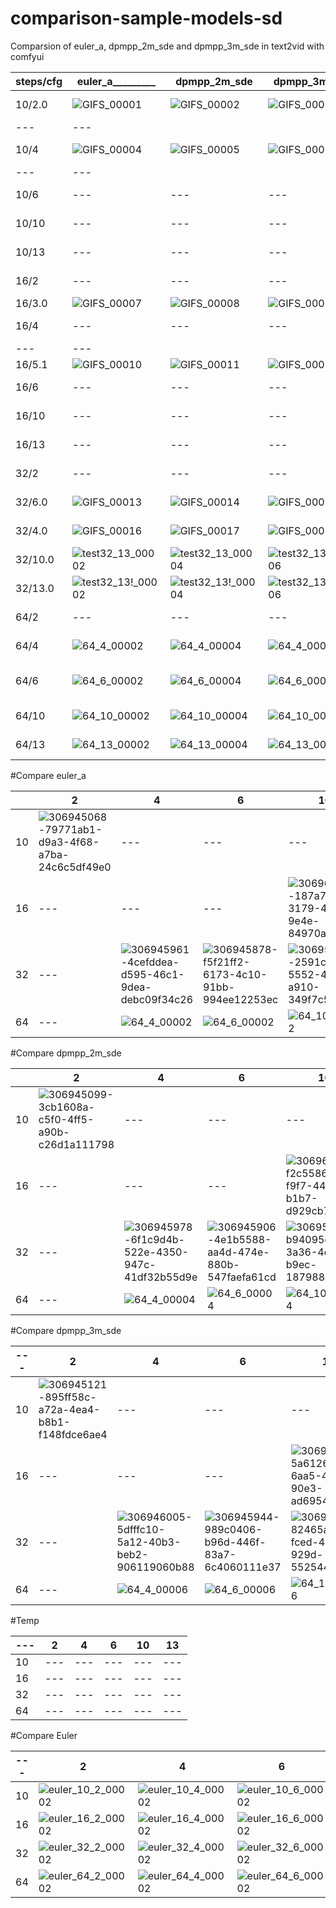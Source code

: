 # comparison-sample-models-sd
Comparsion of euler_a, dpmpp_2m_sde and dpmpp_3m_sde in text2vid with comfyui

| steps/cfg | euler_a_________ | dpmpp_2m_sde | dpmpp_3m_sde | euler___________ | dpmpp_2m | heunpp2 |
| --- | --- | --- | --- | --- | --- | --- |
| 10/2.0 | ![GIFS_00001](https://github.com/Tuerpe/comparison-sample-models-sd/assets/73192339/79771ab1-d9a3-4f68-a7ba-24c6c5df49e0) | ![GIFS_00002](https://github.com/Tuerpe/comparison-sample-models-sd/assets/73192339/3cb1608a-c5f0-4ff5-a90b-c26d1a111798) | ![GIFS_00003](https://github.com/Tuerpe/comparison-sample-models-sd/assets/73192339/895ff58c-a72a-4ea4-b8b1-f148fdce6ae4) | ![euler_10_2_00002](https://github.com/Tuerpe/comparison-sample-models-sd/assets/73192339/8954d05a-d353-4ccb-a239-dad9f9ae7cc5)
 | --- | --- |
| 10/4 | ![GIFS_00004](https://github.com/Tuerpe/comparison-sample-models-sd/assets/73192339/1db9afdc-b8b4-4de4-a1df-284e596c03f2) | ![GIFS_00005](https://github.com/Tuerpe/comparison-sample-models-sd/assets/73192339/d98c7133-6c2c-446b-a698-4543eec275a6) | ![GIFS_00006](https://github.com/Tuerpe/comparison-sample-models-sd/assets/73192339/f2f7563f-b3d4-4034-9d1f-be58a449d00c) | ![euler_10_4_00002](https://github.com/Tuerpe/comparison-sample-models-sd/assets/73192339/d74863e1-a4a6-45e3-ada9-2a5b431bfa25)
 | --- | --- |
| 10/6 | --- | --- | --- | ![euler_10_6_00002](https://github.com/Tuerpe/comparison-sample-models-sd/assets/73192339/deff431f-1d35-42d5-8fb3-4b763f076440) | --- | --- |
| 10/10 | --- | --- | --- | ![euler_10_10_00002](https://github.com/Tuerpe/comparison-sample-models-sd/assets/73192339/23a3d36f-1a65-4fd2-80f8-935a04a9389f) | --- | --- |
| 10/13 | --- | --- | --- | ![euler_10_13_00002](https://github.com/Tuerpe/comparison-sample-models-sd/assets/73192339/50150b3a-b34d-41fa-a67a-54c40c4b2e13) | --- | --- |
| 16/2 | --- | --- | --- | ![euler_16_2_00002](https://github.com/Tuerpe/comparison-sample-models-sd/assets/73192339/a2e79922-f5f8-4f42-a1ad-40884faf615a) | --- | --- |
| 16/3.0 | ![GIFS_00007](https://github.com/Tuerpe/comparison-sample-models-sd/assets/73192339/ec98fb6f-4c67-409d-be70-72acb8af99c2) | ![GIFS_00008](https://github.com/Tuerpe/comparison-sample-models-sd/assets/73192339/7e1f5e11-0685-4262-ac3a-e7c78c9b14a2) | ![GIFS_00009](https://github.com/Tuerpe/comparison-sample-models-sd/assets/73192339/5a10f5fc-365b-4ef0-a6c6-5e4314a2fb5a) | --- | --- | --- |
| 16/4 | --- | --- | --- | ![euler_16_4_00002](https://github.com/Tuerpe/comparison-sample-models-sd/assets/73192339/8349a104-b923-4f54-8d40-983180524e81)
 | --- | --- |
| 16/5.1 | ![GIFS_00010](https://github.com/Tuerpe/comparison-sample-models-sd/assets/73192339/50990ba7-3269-4221-9c13-6ba774c7c3c5) | ![GIFS_00011](https://github.com/Tuerpe/comparison-sample-models-sd/assets/73192339/e33c15ee-8153-499e-a6aa-2bb3fdce988c) | ![GIFS_00012](https://github.com/Tuerpe/comparison-sample-models-sd/assets/73192339/74acb380-75bb-4c9c-9b23-da555d55f699) | --- | --- | --- |
| 16/6 | --- | --- | --- | ![euler_16_6_00002](https://github.com/Tuerpe/comparison-sample-models-sd/assets/73192339/ff793bc4-f3ee-4b7d-913e-5a50afe010b1) | --- | --- |
| 16/10 | --- | --- | --- | ![euler_16_10_00002](https://github.com/Tuerpe/comparison-sample-models-sd/assets/73192339/259bbf12-3c92-43ad-a6f8-ba7d19926889) | --- | --- |
| 16/13 | --- | --- | --- | ![euler_16_13_00002](https://github.com/Tuerpe/comparison-sample-models-sd/assets/73192339/8a72ab99-0ea7-46e6-8fe7-8c1518441761) | --- | --- |
| 32/2 | --- | --- | --- | ![euler_32_2_00002](https://github.com/Tuerpe/comparison-sample-models-sd/assets/73192339/7a3237ba-9c19-4cd2-9927-b0448759ad7b) | --- | --- |
| 32/6.0 | ![GIFS_00013](https://github.com/Tuerpe/comparison-sample-models-sd/assets/73192339/f5f21ff2-6173-4c10-91bb-994ee12253ec) | ![GIFS_00014](https://github.com/Tuerpe/comparison-sample-models-sd/assets/73192339/4e1b5588-aa4d-474e-880b-547faefa61cd) | ![GIFS_00015](https://github.com/Tuerpe/comparison-sample-models-sd/assets/73192339/989c0406-b96d-446f-83a7-6c4060111e37) | ![euler_32_6_00002](https://github.com/Tuerpe/comparison-sample-models-sd/assets/73192339/ca6cdf2a-4b8a-44bc-9245-838ebf9c06fe) | --- | --- |
| 32/4.0 | ![GIFS_00016](https://github.com/Tuerpe/comparison-sample-models-sd/assets/73192339/4cefddea-d595-46c1-9dea-debc09f34c26) | ![GIFS_00017](https://github.com/Tuerpe/comparison-sample-models-sd/assets/73192339/6f1c9d4b-522e-4350-947c-41df32b55d9e) | ![GIFS_00018](https://github.com/Tuerpe/comparison-sample-models-sd/assets/73192339/5dfffc10-5a12-40b3-beb2-906119060b88) | ![euler_32_4_00002](https://github.com/Tuerpe/comparison-sample-models-sd/assets/73192339/5cb62c9c-1567-48ce-b29f-ce314b79b04d) | --- | --- |
| 32/10.0 | ![test32_13_00002](https://github.com/Tuerpe/comparison-sample-models-sd/assets/73192339/2591c2d9-5552-45fe-a910-349f7c5e17bb) | ![test32_13_00004](https://github.com/Tuerpe/comparison-sample-models-sd/assets/73192339/b94095c6-3a36-4dfc-b9ec-187988c68645) | ![test32_13_00006](https://github.com/Tuerpe/comparison-sample-models-sd/assets/73192339/82465a4b-fced-4e69-929d-552544d4abc3) | ![euler_32_10_00002](https://github.com/Tuerpe/comparison-sample-models-sd/assets/73192339/f68f7766-c52e-4ad1-b2e5-363b207133d6) | --- | --- |
| 32/13.0 | ![test32_13!_00002](https://github.com/Tuerpe/comparison-sample-models-sd/assets/73192339/b12271fc-838e-4f1a-91f2-f83b842cb0b4) | ![test32_13!_00004](https://github.com/Tuerpe/comparison-sample-models-sd/assets/73192339/f08c6af5-870e-495f-93e8-a3817b908977) | ![test32_13!_00006](https://github.com/Tuerpe/comparison-sample-models-sd/assets/73192339/64f96c2d-0030-4cc5-bcc2-50b1db1fbedc) | ![euler_32_13_00002](https://github.com/Tuerpe/comparison-sample-models-sd/assets/73192339/9301a823-b931-4b05-bee1-49970c6bb36d) | --- | --- |
| 64/2 | --- | --- | --- | ![euler_64_2_00002](https://github.com/Tuerpe/comparison-sample-models-sd/assets/73192339/afa97fa7-27c0-48d4-9668-782065f4ed23) | --- | --- |
| 64/4 | ![64_4_00002](https://github.com/Tuerpe/comparison-sample-models-sd/assets/73192339/a9e15865-abd1-4cef-9261-e81da43edd50) | ![64_4_00004](https://github.com/Tuerpe/comparison-sample-models-sd/assets/73192339/225d8ea5-ef4a-49ee-8e5c-8604e0bb59e8) | ![64_4_00006](https://github.com/Tuerpe/comparison-sample-models-sd/assets/73192339/a64202e5-78ce-4929-a30c-cfbfbd7bdbc4) | ![euler_64_4_00002](https://github.com/Tuerpe/comparison-sample-models-sd/assets/73192339/85b676ae-1ad4-4544-8e37-d5cef2c9e908) | --- | --- |
| 64/6 | ![64_6_00002](https://github.com/Tuerpe/comparison-sample-models-sd/assets/73192339/3e1b4cc2-52ba-4c61-a238-7a888e1754f8) | ![64_6_00004](https://github.com/Tuerpe/comparison-sample-models-sd/assets/73192339/a0a282db-e025-4b67-af91-fd1a83fd6f15) | ![64_6_00006](https://github.com/Tuerpe/comparison-sample-models-sd/assets/73192339/5947907a-d6c9-4d66-aae3-b529c8ea46c9) | -![euler_64_6_00002](https://github.com/Tuerpe/comparison-sample-models-sd/assets/73192339/2aa4bfd5-f5c1-4a4e-9847-a955548d1b4c) | --- | --- |
| 64/10 | ![64_10_00002](https://github.com/Tuerpe/comparison-sample-models-sd/assets/73192339/38a19186-c85a-4199-81ed-4947948d000f) | ![64_10_00004](https://github.com/Tuerpe/comparison-sample-models-sd/assets/73192339/2af84f69-286a-4153-a2b1-31b9b8c39eae) | ![64_10_00006](https://github.com/Tuerpe/comparison-sample-models-sd/assets/73192339/d6981177-2d8e-4348-a7ef-abb2aaa88c3d) | ![euler_64_10_00002](https://github.com/Tuerpe/comparison-sample-models-sd/assets/73192339/9406fd99-e3fa-4c77-957c-082df2c44d68) | --- | --- |
| 64/13 | ![64_13_00002](https://github.com/Tuerpe/comparison-sample-models-sd/assets/73192339/b5d7342a-f330-4975-a472-a83bd7257755) | ![64_13_00004](https://github.com/Tuerpe/comparison-sample-models-sd/assets/73192339/ef7c6da7-b385-4fb7-a15c-22f7505378a0) | ![64_13_00006](https://github.com/Tuerpe/comparison-sample-models-sd/assets/73192339/5e783c03-fb1e-45e3-be2e-b215f8e2ad4f) | ![euler_64_13_00002](https://github.com/Tuerpe/comparison-sample-models-sd/assets/73192339/4e3fefda-d018-4e0c-863d-1ff619149e3f) | --- | --- |




#Compare euler_a

|  | 2 | 4 | 6 | 10 | 13 |
| --- | --- | --- | --- | --- | --- |
| 10 | ![306945068-79771ab1-d9a3-4f68-a7ba-24c6c5df49e0](https://github.com/Tuerpe/comparison-sample-models-sd/assets/73192339/be1a53fa-1916-4a1a-b918-856bda9bca65) | --- | --- | --- | --- |
| 16 | --- | --- | --- | ![306963062-187a7494-3179-4ea1-9e4e-84970afb7e68](https://github.com/Tuerpe/comparison-sample-models-sd/assets/73192339/f01a0815-8650-4274-942a-aa8d0e464e8c) | ![306963163-b3046b7c-dcb6-4e09-874d-c9c054879b17](https://github.com/Tuerpe/comparison-sample-models-sd/assets/73192339/08e8f6b4-0069-4505-9e51-ddadee9d65c7) |
| 32 | --- | ![306945961-4cefddea-d595-46c1-9dea-debc09f34c26](https://github.com/Tuerpe/comparison-sample-models-sd/assets/73192339/60550019-832a-4a19-a930-4f0001f24bbb) | ![306945878-f5f21ff2-6173-4c10-91bb-994ee12253ec](https://github.com/Tuerpe/comparison-sample-models-sd/assets/73192339/5e732bf8-de7a-45bc-809b-e3bb6447fd80) | ![306957316-2591c2d9-5552-45fe-a910-349f7c5e17bb](https://github.com/Tuerpe/comparison-sample-models-sd/assets/73192339/71e6427e-6a90-4d4f-bd0f-92aa61ae512f) | ![306956400-b12271fc-838e-4f1a-91f2-f83b842cb0b4](https://github.com/Tuerpe/comparison-sample-models-sd/assets/73192339/eea51a3c-43c7-4552-83be-615d5e0b6930) |
| 64 | --- | ![64_4_00002](https://github.com/Tuerpe/comparison-sample-models-sd/assets/73192339/e718f30a-3bf6-4828-a634-6ad967168bd8) | ![64_6_00002](https://github.com/Tuerpe/comparison-sample-models-sd/assets/73192339/1405d199-a616-435b-98d2-b22ab85adc02) | ![64_10_00002](https://github.com/Tuerpe/comparison-sample-models-sd/assets/73192339/74895509-03f1-47ed-a4f8-3998456359d4) | ![64_13_00002](https://github.com/Tuerpe/comparison-sample-models-sd/assets/73192339/8b21fe24-e86b-498b-9a79-619ede076bf1) |




#Compare dpmpp_2m_sde

|  | 2 | 4 | 6 | 10 | 13 |
| --- | --- | --- | --- | --- | --- |
| 10 | ![306945099-3cb1608a-c5f0-4ff5-a90b-c26d1a111798](https://github.com/Tuerpe/comparison-sample-models-sd/assets/73192339/d8f08dc0-0994-4cb5-bf45-c0a8abaea46a) | --- | --- | --- | --- |
| 16 | --- | --- | --- | ![306963110-f2c55865-f9f7-443d-b1b7-d929cb7e4cd1](https://github.com/Tuerpe/comparison-sample-models-sd/assets/73192339/41234e42-3a07-4842-8cfd-ff2a182c0e78) | ![306963189-ea9ac8bc-3423-420c-a9d8-2b559342707d](https://github.com/Tuerpe/comparison-sample-models-sd/assets/73192339/fb234cb0-cfd1-475a-9fdf-6a447936a8ce) |
| 32 | --- | ![306945978-6f1c9d4b-522e-4350-947c-41df32b55d9e](https://github.com/Tuerpe/comparison-sample-models-sd/assets/73192339/53418b15-599a-4a2a-85d9-c4ecf6e73e76) | ![306945906-4e1b5588-aa4d-474e-880b-547faefa61cd](https://github.com/Tuerpe/comparison-sample-models-sd/assets/73192339/e8b13b2d-503a-43c1-a3a4-f91a44726e8d) | ![306956344-b94095c6-3a36-4dfc-b9ec-187988c68645](https://github.com/Tuerpe/comparison-sample-models-sd/assets/73192339/19f75b45-1f3e-4d3d-b6bc-c78c09ccb75b) | ![306956422-f08c6af5-870e-495f-93e8-a3817b908977](https://github.com/Tuerpe/comparison-sample-models-sd/assets/73192339/fd1002d3-efce-4890-8a14-6fd722ada7b5) |
| 64 | --- | ![64_4_00004](https://github.com/Tuerpe/comparison-sample-models-sd/assets/73192339/88d6dcfb-98c8-4eae-8d79-b3346ae212a1) | ![64_6_00004](https://github.com/Tuerpe/comparison-sample-models-sd/assets/73192339/0c9c20a1-9620-4ff5-bd8e-c0d1cecaf387) | ![64_10_00004](https://github.com/Tuerpe/comparison-sample-models-sd/assets/73192339/5c3c80e2-ccbe-41b3-a86f-51cf8eccd45e) | ![64_13_00004](https://github.com/Tuerpe/comparison-sample-models-sd/assets/73192339/1d49b2c1-6ba8-45be-9767-87a811291334) |




#Compare dpmpp_3m_sde

| --- | 2 | 4 | 6 | 10 | 13 |
| --- | --- | --- | --- | --- | --- |
| 10 | ![306945121-895ff58c-a72a-4ea4-b8b1-f148fdce6ae4](https://github.com/Tuerpe/comparison-sample-models-sd/assets/73192339/26158b25-0b19-4c4d-8096-50f58ee740f2) | --- | --- | --- | --- |
| 16 | --- | --- | --- | ![306963133-5a61269f-6aa5-4421-90e3-ad69549f0cbc](https://github.com/Tuerpe/comparison-sample-models-sd/assets/73192339/cf6dbfa3-cc4f-4d71-98db-7a6fd25aa00f) | ![306963207-583c61b9-17b8-48a4-9c43-234e86c01206](https://github.com/Tuerpe/comparison-sample-models-sd/assets/73192339/ed7a2c3c-98da-4af9-8ae4-be440744c174) |
| 32 | --- | ![306946005-5dfffc10-5a12-40b3-beb2-906119060b88](https://github.com/Tuerpe/comparison-sample-models-sd/assets/73192339/87801987-c7bd-41e2-89d3-4e33d499e409) | ![306945944-989c0406-b96d-446f-83a7-6c4060111e37](https://github.com/Tuerpe/comparison-sample-models-sd/assets/73192339/690b0cd7-6dce-4149-aa3b-116d3246a29c) | ![306956369-82465a4b-fced-4e69-929d-552544d4abc3](https://github.com/Tuerpe/comparison-sample-models-sd/assets/73192339/b0000880-2ee0-4741-be4c-b69f94cd3b0a) | ![306956456-64f96c2d-0030-4cc5-bcc2-50b1db1fbedc](https://github.com/Tuerpe/comparison-sample-models-sd/assets/73192339/c385ec14-df13-4dd9-9ddd-fd7d3351ca2b) |
| 64 | --- | ![64_4_00006](https://github.com/Tuerpe/comparison-sample-models-sd/assets/73192339/5900d198-1e64-4c41-bf02-ad807e1927a8) | ![64_6_00006](https://github.com/Tuerpe/comparison-sample-models-sd/assets/73192339/0bf637f0-a95e-4e73-aa5b-ae01e520653d) | ![64_10_00006](https://github.com/Tuerpe/comparison-sample-models-sd/assets/73192339/b9361788-f06b-4a0f-a988-cf74ed4d931d) | ![64_13_00006](https://github.com/Tuerpe/comparison-sample-models-sd/assets/73192339/9759621e-65ce-4b59-8a73-11afb26864eb) |


#Temp

| --- | 2 | 4 | 6 | 10 | 13 |
| --- | --- | --- | --- | --- | --- |
| 10 | --- | --- | --- | --- | --- |
| 16 | --- | --- | --- | --- | --- |
| 32 | --- | --- | --- | --- | --- |
| 64 | --- | --- | --- | --- | --- |


#Compare Euler

| --- | 2 | 4 | 6 | 10 | 13 |
| --- | --- | --- | --- | --- | --- |
| 10 | ![euler_10_2_00002](https://github.com/Tuerpe/comparison-sample-models-sd/assets/73192339/448e181d-df14-45c5-8078-39ab72aaea7e) | ![euler_10_4_00002](https://github.com/Tuerpe/comparison-sample-models-sd/assets/73192339/616cde95-ad55-45b5-a79d-3a132675ba5d) | ![euler_10_6_00002](https://github.com/Tuerpe/comparison-sample-models-sd/assets/73192339/f98c19eb-749d-4a9f-b9d8-d2a1a86ad377) | ![euler_10_10_00002](https://github.com/Tuerpe/comparison-sample-models-sd/assets/73192339/39bb6e2a-0738-4fd6-b7ef-2237840e45f0) | ![euler_10_13_00002](https://github.com/Tuerpe/comparison-sample-models-sd/assets/73192339/291ba74e-ecc3-438a-880f-93bfee62d4d6) |
| 16 | ![euler_16_2_00002](https://github.com/Tuerpe/comparison-sample-models-sd/assets/73192339/e30e8ccf-67c7-4828-8d7d-8a8fe1ad2853) | ![euler_16_4_00002](https://github.com/Tuerpe/comparison-sample-models-sd/assets/73192339/552f760b-2818-45f6-9a59-b7a9e4c5b11c) | ![euler_16_6_00002](https://github.com/Tuerpe/comparison-sample-models-sd/assets/73192339/697e5980-dd1b-4b83-8846-bb030fb01196) | ![euler_16_10_00002](https://github.com/Tuerpe/comparison-sample-models-sd/assets/73192339/a39f480b-c592-4f72-877e-9ce53085d3de) | ![euler_16_13_00002](https://github.com/Tuerpe/comparison-sample-models-sd/assets/73192339/f4d06eb1-321f-437b-a6e1-ee81b1c45c80) |
| 32 | ![euler_32_2_00002](https://github.com/Tuerpe/comparison-sample-models-sd/assets/73192339/fba36c6f-afdf-43e1-b9af-67c76e6c03bb) | ![euler_32_4_00002](https://github.com/Tuerpe/comparison-sample-models-sd/assets/73192339/e565b3f3-9533-43fa-bf53-07e1944f2801) | ![euler_32_6_00002](https://github.com/Tuerpe/comparison-sample-models-sd/assets/73192339/a224d488-2550-479c-896f-074417a22b0b) | ![euler_32_10_00002](https://github.com/Tuerpe/comparison-sample-models-sd/assets/73192339/fccd0cae-4090-4bb2-9915-8e0367db2f93) | ![euler_32_13_00002](https://github.com/Tuerpe/comparison-sample-models-sd/assets/73192339/faa0a525-a8df-4e15-a4f2-b544adf85f4e) |
| 64 | ![euler_64_2_00002](https://github.com/Tuerpe/comparison-sample-models-sd/assets/73192339/e47390e3-e113-4b8d-9bee-f8ce721e27ee) | ![euler_64_4_00002](https://github.com/Tuerpe/comparison-sample-models-sd/assets/73192339/accf5266-f267-4ede-9207-02067c3b398f) | ![euler_64_6_00002](https://github.com/Tuerpe/comparison-sample-models-sd/assets/73192339/8f81f3e8-44aa-4bc6-b954-604c02563841) | ![euler_64_10_00002](https://github.com/Tuerpe/comparison-sample-models-sd/assets/73192339/a3f42785-64a1-4cb0-aa9a-d36f292bd981) | ![euler_64_13_00002](https://github.com/Tuerpe/comparison-sample-models-sd/assets/73192339/58332f15-eeb4-44a6-a5d4-506360b5f7eb) |
